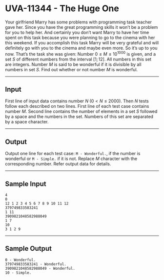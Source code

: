 # UVA-11344 - The Huge One

Your girlfriend Marry has some problems with programming task teacher gave her. Since you have the great programming skills it won’t be a problem for you to help her. And certainly you don’t want Marry to have her time spent on this task because you were planning to go to the cinema with her this weekend. If you accomplish this task Marry will be very grateful and will definitely go with you to the cinema and maybe even more. So it’s up to you now.
That’s the task she was given:
Number $0 \le M \le 10^{1000}$ is given, and a set $S$ of different numbers from the interval $[1;12]$. All numbers in this set are integers. Number $M$ is said to be wonderful if it is divisible by all numbers in set $S$. Find out whether or not number $M$ is wonderful.

---
## Input

First line of input data contains number $N$ ($0 < N \le 2000$). Then $N$ tests follow each described on two lines. First line of each test case contains number $M$. Second line contains the number of elements in a set $S$ followed by a space and the numbers in the set. Numbers of this set are separated by a space character.

---
## Output

Output one line for each test case: `M - Wonderful.`, if the number is wonderful or `M - Simple.` if it is not. Replace $M$ character with the corresponding number. Refer output data for details.

---
## Sample Input

```
4
0
12 1 2 3 4 5 6 7 8 9 10 11 12
379749833583241
1 11
3909821048582988049
1 7
10
3 1 2 9
```

---
## Sample Output

```
0 - Wonderful.
379749833583241 - Wonderful.
3909821048582988049 - Wonderful.
10 - Simple.
```